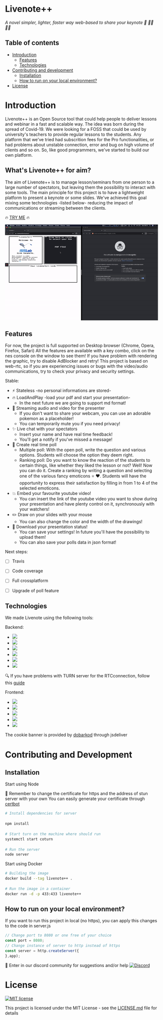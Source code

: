 # Livenote++
_A novel simpler, lighter, faster way web-based to share your keynote 🚀 👨‍🏫 👩‍🏫_

## Table of contents
* [Introduction](#Introduction)
  * [Features](#Features)
  * [Technologies](#Technologies)
* [Contributing and development](#Contributing-and-development)
  * [Installation](#Installation)
  * [How to run on your local environment?](#How-to-run-on-your-local-environment?)
* [License](#License)

# Introduction

Livenote++ is an Open Source tool that could help people to deliver lessons and webinar in a fast and scalable way.
The idea was born during the spread of Covid-19. We were looking for a FOSS that could be used by university's teachers to provide regular lessons to the students. Any platform that we've tried had subscrition fees for the Pro functionalities, or had problems about unstable connection, error and bug on high volume of clients and so on. So, like good programmers, we've started to build our own platform.

## What's Livenote++ for aim?

The aim of Livenote++ is to manage lesson/seminars from one person to a large number of spectators, but leaving them the possibility to interact with some tools. The main principle for this project is to have a lightweight platform to present a keynote or some slides. We've achieved this goal mixing some technologies -listed below- reducing the impact of communications or streaming between the clients.

:fire: [TRY ME](https://isislab-unisa.github.io/livenote-plus-plus/) :fire: 

![preview](./public/img/livegif2.gif)

## Features

For now, the project is full supported on Desktop browser (Chrome, Opera, Firefox, Safari)
All the features are available with a key combo, click on the nes console on the window to see them!
If you have problem with rendering the graphic, try to disable AdBlocker and retry!
This project is based on web-rtc, so if you are experiencing issues or bugs with the video/audio communications, try to check your privacy and security settings.

Stable:
* :zap: Stateless -no personal informations are stored-
* :fire: LoadAndPlay -load your pdf and start your presentation-
  * In the next future we are going to support md format!
* :rocket: Streaming audio and video for the presenter
  * If you don't want to share your webcam, you can use an adorable pokemon as a placeholder!
  * You can temporarily mute you if you need privacy!
* :sparkles: Live chat with your spectators
  * Insert your name and have real time feedback!
  * You'll get a notify if you've missed a message!
* :tada: Create real time poll
  * Multiple poll: With the open poll, write the question and various options. Students will choose the option they deem right.
  * Ranking poll: Do you want to know the reaction of the students to certain things, like whether they liked the lesson or not? Well! Now you can do it. Create a ranking by writing a question and selecting one of the various fancy emoticons :star: :heart:. Students will have the opportunity to express their satisfaction by filling in from 1 to 4 of the selected emoticons.
* :boom: Embed your favourite youtube video!
  * You can insert the link of the youtube video you want to show during your presentation and have plenty control on it, synchronously with your watchers!
* :pencil2: Draw on your slides with your mouse
  * You can also change the color and the width of the drawings!
* :page_facing_up: Download your presentation status!
  * You can save your settings! In future you'll have the possibility to upload them!
  * You can also save your polls data in json format!

Next steps:
* [ ] Travis
* [ ] Code coverage
* [ ] Full crossplatform 
* [ ] Upgrade of poll feature


## Technologies

We made Livenote using the following tools:

Backend:
* ![](https://img.shields.io/badge/express-4.17.1-green)
* ![](https://img.shields.io/badge/socket.io-2.3.0-green)
* ![](https://img.shields.io/badge/dropzone-5.7.0-green)
* ![](https://img.shields.io/badge/pdf.js-2.5-green)
* ![](https://img.shields.io/badge/webrtc-1.0-green)
* ![](https://img.shields.io/badge/youtube-1.0-green)

:mag: If you have problems with TURN server for the RTCconnection, follow this [guide](https://webrtc.org/getting-started/turn-server)

Frontend:
* ![](https://img.shields.io/badge/html-1.0-green)
* ![](https://img.shields.io/badge/css-1.0-green)
* ![](https://img.shields.io/badge/nes.css-2.3.0-green)
* ![](https://img.shields.io/badge/bootstrap-3.4.1-green)
* ![](https://img.shields.io/badge/jquery-3.5.1-green)

The cookie banner is provided by [dobarkod](https://github.com/dobarkod/cookie-banner) through jsdeliver

# Contributing and Development

## Installation

Start using Node

:see_no_evil: Remember to change the certificate for https and the address of stun server with your own
You can easily generate your certificate through [certbot](https://certbot.eff.org/)

```bash
# Install dependencies for server

npm install

# Start turn on the machine where should run
systemctl start coturn

# Run the server
node server
```

Start using Docker

```bash
# Building the image
docker build --tag livenote++ .

# Run the image in a container
docker run -d -p 433:433 livenote++
```

## How to run on your local environment?

If you want to run this project in local (no https), you can apply this changes to the code in server.js

```js
// Change port to 8080 or one free of your choice
const port = 8080;
// Change instance of server to http instead of https
const server = http.createServer({ 
},app);
```

:beers: Enter in our discord community for suggestions and/or help 
<a href="https://discord.gg/BTt5fUp">![Discord](https://img.shields.io/discord/693092516286693387?logo=discord)</a>

# License
[![MIT license](https://img.shields.io/badge/License-MIT-blue.svg)](https://lbesson.mit-license.org/) 

This project is licensed under the MIT License - see the [LICENSE.md](LICENSE) file for details
